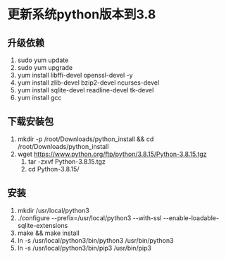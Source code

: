 # 更新系统python版本到3.8

## 升级依赖
   1. sudo yum update
   2. sudo yum upgrade
   3. yum install libffi-devel openssl-devel -y
   5. yum install zlib-devel bzip2-devel ncurses-devel 
   6. yum install sqlite-devel readline-devel tk-devel
   7. yum install gcc

## 下载安装包
   1. mkdir -p /root/Downloads/python_install && cd /root/Downloads/python_install
   2. wget https://www.python.org/ftp/python/3.8.15/Python-3.8.15.tgz
      1. tar -zxvf Python-3.8.15.tgz
      2. cd Python-3.8.15/
      
## 安装
   1. mkdir /usr/local/python3
   2. ./configure --prefix=/usr/local/python3 --with-ssl --enable-loadable-sqlite-extensions
   3. make && make install
   4. ln -s /usr/local/python3/bin/python3 /usr/bin/python3
   5. ln -s /usr/local/python3/bin/pip3 /usr/bin/pip3